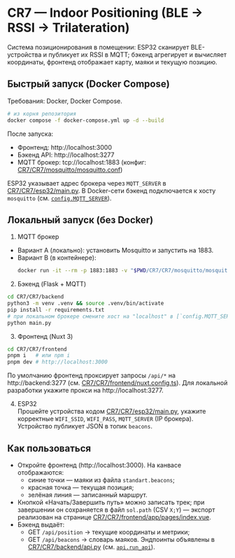 # CR7 — Indoor Positioning (BLE → RSSI → Trilateration)

Система позиционирования в помещении: ESP32 сканирует BLE-устройства и публикует их RSSI в MQTT; бэкенд агрегирует и вычисляет координаты, фронтенд отображает карту, маяки и текущую позицию.

## Быстрый запуск (Docker Compose)

Требования: Docker, Docker Compose.

```sh
# из корня репозитория
docker compose -f docker-compose.yml up -d --build
```

После запуска:
- Фронтенд: http://localhost:3000
- Бэкенд API: http://localhost:3277
- MQTT брокер: tcp://localhost:1883 (конфиг: [CR7/CR7/mosquitto/mosquitto.conf](CR7/CR7/mosquitto/mosquitto.conf))

ESP32 указывает адрес брокера через `MQTT_SERVER` в [CR7/CR7/esp32/main.py](CR7/CR7/esp32/main.py). В Docker-сети бэкенд подключается к хосту `mosquitto` (см. [`config.MQTT_SERVER`](CR7/CR7/backend/config.py)).

## Локальный запуск (без Docker)

1) MQTT брокер  
- Вариант A (локально): установить Mosquitto и запустить на 1883.  
- Вариант B (в контейнере):  
  ```sh
  docker run -it --rm -p 1883:1883 -v "$PWD/CR7/CR7/mosquitto/mosquitto.conf":/mosquitto/config/mosquitto.conf eclipse-mosquitto
  ```

2) Бэкенд (Flask + MQTT)
```sh
cd CR7/CR7/backend
python3 -m venv .venv && source .venv/bin/activate
pip install -r requirements.txt
# при локальном брокере смените хост на "localhost" в [`config.MQTT_SERVER`](CR7/CR7/backend/config.py)
python main.py
```

3) Фронтенд (Nuxt 3)
```sh
cd CR7/CR7/frontend
pnpm i   # или npm i
pnpm dev # http://localhost:3000
```
По умолчанию фронтенд проксирует запросы `/api/*` на http://backend:3277 (см. [CR7/CR7/frontend/nuxt.config.ts](CR7/CR7/frontend/nuxt.config.ts)). Для локальной разработки укажите прокси на http://localhost:3277.

4) ESP32  
Прошейте устройства кодом [CR7/CR7/esp32/main.py](CR7/CR7/esp32/main.py), укажите корректные `WIFI_SSID`, `WIFI_PASS`, `MQTT_SERVER` (IP брокера). Устройство публикует JSON в топик `beacons`.

## Как пользоваться

- Откройте фронтенд (http://localhost:3000). На канвасе отображаются:
  - синие точки — маяки из файла `standart.beacons`;
  - красная точка — текущая позиция;
  - зелёная линия — записанный маршрут.
- Кнопкой «Начать/Завершить путь» можно записать трек; при завершении он сохраняется в файл `sol.path` (CSV `X;Y`) — экспорт реализован на странице [CR7/CR7/frontend/app/pages/index.vue](CR7/CR7/frontend/app/pages/index.vue).
- Бэкенд выдаёт:
  - GET `/api/position` → текущие координаты и метрики;
  - GET `/api/beacons` → словарь маяков.
  Эндпоинты объявлены в [CR7/CR7/backend/api.py](CR7/CR7/backend/api.py) (см. [`api.run_api`](CR7/CR7/backend/api.py)).

